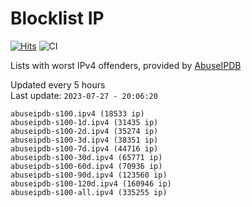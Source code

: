 # Blocklist IP

[![Hits](https://hits.seeyoufarm.com/api/count/incr/badge.svg?url=https%3A%2F%2Fgithub.com%2Fborestad%2Fblocklist-ip%2F&count_bg=%2379C83D&title_bg=%23555555&icon=&icon_color=%23E7E7E7&title=hits&edge_flat=false)](https://hits.seeyoufarm.com)  ![CI](https://img.shields.io/github/workflow/status/borestad/blocklist-ip/CI?style=flat-square)

Lists with worst IPv4 offenders, provided by [AbuseIPDB](https://www.abuseipdb.com/)

<!-- FOOTER-PLACEHOLDER -->
Updated every 5 hours<br>
Last update: `2023-07-27 - 20:06:20`
```
abuseipdb-s100.ipv4 (18533 ip)
abuseipdb-s100-1d.ipv4 (31435 ip)
abuseipdb-s100-2d.ipv4 (35274 ip)
abuseipdb-s100-3d.ipv4 (38351 ip)
abuseipdb-s100-7d.ipv4 (44716 ip)
abuseipdb-s100-30d.ipv4 (65771 ip)
abuseipdb-s100-60d.ipv4 (70936 ip)
abuseipdb-s100-90d.ipv4 (123560 ip)
abuseipdb-s100-120d.ipv4 (160946 ip)
abuseipdb-s100-all.ipv4 (335255 ip)
```
